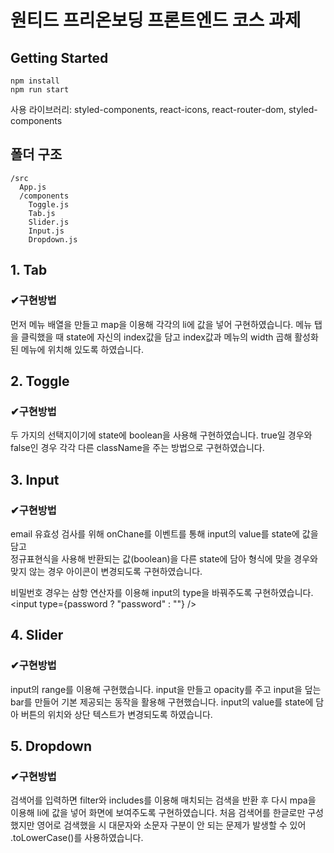 # 원티드 프리온보딩 프론트엔드 코스 과제

## Getting Started

```
npm install
npm run start
```
사용 라이브러리: styled-components, react-icons, react-router-dom, styled-components

## 폴더 구조

```
/src
  App.js
  /components
    Toggle.js
    Tab.js
    Slider.js
    Input.js
    Dropdown.js
```



## 1. Tab
### ✔구현방법 
먼저 메뉴 배열을 만들고 map을 이용해 각각의 li에 값을 넣어 구현하였습니다. 
메뉴 탭을 클릭했을 때 state에 자신의 index값을 담고 
index값과 메뉴의 width 곱해 활성화된 메뉴에 위치해 있도록 하였습니다.

## 2. Toggle
### ✔구현방법 
두 가지의 선택지이기에 state에 boolean을 사용해 구현하였습니다.
true일 경우와 false인 경우 각각 다른 className을 주는 방법으로 구현하였습니다.

## 3. Input
### ✔구현방법 
email 유효성 검사를 위해 onChane를 이벤트를 통해 input의 value를 state에 값을 담고  
정규표현식을 사용해 반환되는 값(boolean)을 다른 state에 담아 
형식에 맞을 경우와 맞지 않는 경우 아이콘이 변경되도록 구현하였습니다.

비밀번호 경우는 삼항 연산자를 이용해 input의 type을 바꿔주도록 구현하였습니다.
<input type={password ? "password" : ""} />

## 4. Slider
### ✔구현방법 
input의 range를 이용해 구현했습니다.
input을 만들고 opacity를 주고 input을 덮는 bar를 만들어 기본 제공되는 동작을 활용해 구현했습니다.
input의 value를 state에 담아 버튼의 위치와 상단 텍스트가 변경되도록 하였습니다.

## 5. Dropdown
### ✔구현방법 
검색어를 입력하면 filter와 includes를 이용해 매치되는 검색을 반환 후 
다시 mpa을 이용해 li에 값을 넣어 화면에 보여주도록 구현하였습니다.
처음 검색어를 한글로만 구성했지만 영어로 검색했을 시 
대문자와 소문자 구분이 안 되는 문제가 발생할 수 있어 .toLowerCase()를 사용하였습니다.
